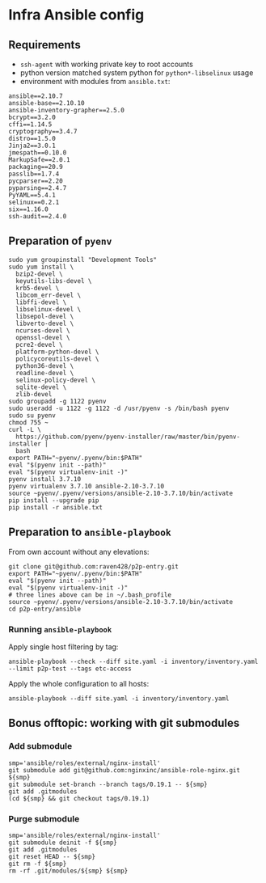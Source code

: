 # Infra Ansible config
## Requirements
- `ssh-agent` with working private key to root accounts
- python version matched system python for `python*-libselinux` usage
- environment with modules from `ansible.txt`:

```
ansible==2.10.7
ansible-base==2.10.10
ansible-inventory-grapher==2.5.0
bcrypt==3.2.0
cffi==1.14.5
cryptography==3.4.7
distro==1.5.0
Jinja2==3.0.1
jmespath==0.10.0
MarkupSafe==2.0.1
packaging==20.9
passlib==1.7.4
pycparser==2.20
pyparsing==2.4.7
PyYAML==5.4.1
selinux==0.2.1
six==1.16.0
ssh-audit==2.4.0
```

## Preparation of `pyenv`

```
sudo yum groupinstall "Development Tools"
sudo yum install \
  bzip2-devel \
  keyutils-libs-devel \
  krb5-devel \
  libcom_err-devel \
  libffi-devel \
  libselinux-devel \
  libsepol-devel \
  libverto-devel \
  ncurses-devel \
  openssl-devel \
  pcre2-devel \
  platform-python-devel \
  policycoreutils-devel \
  python36-devel \
  readline-devel \
  selinux-policy-devel \
  sqlite-devel \
  zlib-devel
sudo groupadd -g 1122 pyenv
sudo useradd -u 1122 -g 1122 -d /usr/pyenv -s /bin/bash pyenv
sudo su pyenv
chmod 755 ~
curl -L \
  https://github.com/pyenv/pyenv-installer/raw/master/bin/pyenv-installer |
  bash
export PATH="~pyenv/.pyenv/bin:$PATH"
eval "$(pyenv init --path)"
eval "$(pyenv virtualenv-init -)"
pyenv install 3.7.10
pyenv virtualenv 3.7.10 ansible-2.10-3.7.10
source ~pyenv/.pyenv/versions/ansible-2.10-3.7.10/bin/activate
pip install --upgrade pip
pip install -r ansible.txt
```

## Preparation to `ansible-playbook`
From own account without any elevations:

```
git clone git@github.com:raven428/p2p-entry.git
export PATH="~pyenv/.pyenv/bin:$PATH"
eval "$(pyenv init --path)"
eval "$(pyenv virtualenv-init -)"
# three lines above can be in ~/.bash_profile
source ~pyenv/.pyenv/versions/ansible-2.10-3.7.10/bin/activate
cd p2p-entry/ansible
```

### Running `ansible-playbook`
Apply single host filtering by tag:

```
ansible-playbook --check --diff site.yaml -i inventory/inventory.yaml --limit p2p-test --tags etc-access
```

Apply the whole configuration to all hosts:

```
ansible-playbook --diff site.yaml -i inventory/inventory.yaml
```

## Bonus offtopic: working with git submodules

### Add submodule

```
smp='ansible/roles/external/nginx-install'
git submodule add git@github.com:nginxinc/ansible-role-nginx.git ${smp}
git submodule set-branch --branch tags/0.19.1 -- ${smp}
git add .gitmodules
(cd ${smp} && git checkout tags/0.19.1)
```

### Purge submodule

```
smp='ansible/roles/external/nginx-install'
git submodule deinit -f ${smp}
git add .gitmodules
git reset HEAD -- ${smp}
git rm -f ${smp}
rm -rf .git/modules/${smp} ${smp}
```
